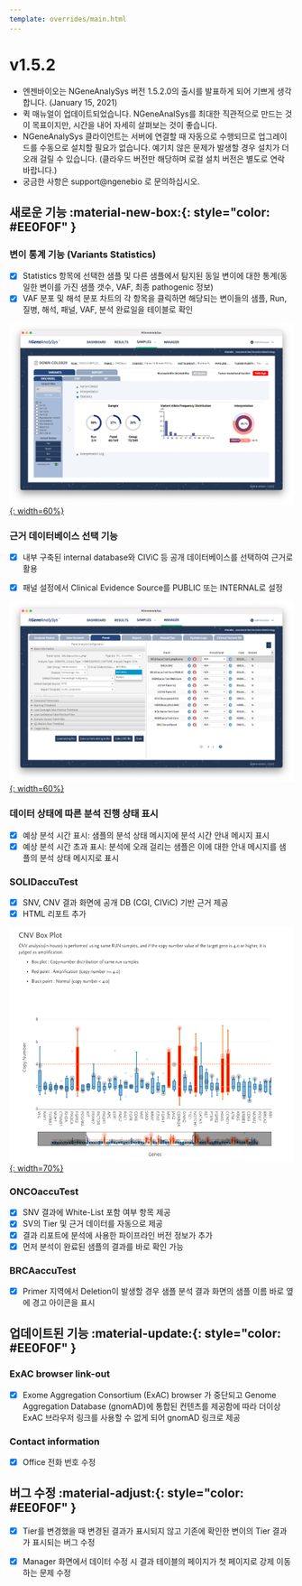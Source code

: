 ```yaml
---
template: overrides/main.html
---
```


# v1.5.2

* 엔젠바이오는 NGeneAnalySys 버전 1.5.2.0의 출시를 발표하게 되어 기쁘게 생각합니다. (January 15, 2021)
* 퀵 매뉴얼이 업데이트되었습니다. NGeneAnalSys를 최대한 직관적으로 만드는 것이 목표이지만, 시간을 내어 자세히 살펴보는 것이 좋습니다.
* NGeneAnalySys 클라이언트는 서버에 연결할 때 자동으로 수행되므로 업그레이드를 수동으로 설치할 필요가 없습니다. 예기치 않은 문제가 발생할 경우 설치가 더 오래 걸릴 수 있습니다. (클라우드 버전만 해당하며 로컬 설치 버전은 별도로 연락 바랍니다.)
* 궁금한 사항은 support@ngenebio 로 문의하십시오.

## 새로운 기능 :material-new-box:{: style="color: #EE0F0F" } 


### 변이 통계 기능 (Variants Statistics)

* [x] Statistics 항목에 선택한 샘플 및 다른 샘플에서 탐지된 동일 변이에 대한 통계(동일한 변이를 가진 샘플 갯수, VAF, 최종 pathogenic 정보)
* [x] VAF 분포 및 해석 분포 차트의 각 항목을 클릭하면 해당되는 변이들의 샘플, Run, 질병, 해석, 패널, VAF, 분석 완료일을 테이블로 확인

[![release_01][1]{: width=60%}][1]

  [1]: ../assets/screenshots/release_01.png   

### 근거 데이터베이스 선택 기능

* [x] 내부 구축된 internal database와 CIViC 등 공개 데이터베이스를 선택하여 근거로 활용
* [x] 패널 설정에서 Clinical Evidence Source를 PUBLIC 또는 INTERNAL로 설정


[![release_01][2]{: width=60%}][2]

  [2]: ../assets/screenshots/release_03.png   

### 데이터 상태에 따른 분석 진행 상태 표시
* [x] 예상 분석 시간 표시: 샘플의 분석 상태 메시지에 분석 시간 안내 메시지 표시
* [x] 예상 분석 시간 초과 표시: 분석에 오래 걸리는 샘플은 이에 대한 안내 메시지를 샘플의 분석 상태 메시지로 표시

### SOLIDaccuTest
* [x] SNV, CNV 결과 화면에 공개 DB (CGI, CIViC) 기반 근거 제공
* [x] HTML 리포트 추가

[![release_01][3]{: width=70%}][3]

  [3]: ../assets/screenshots/release_02.png  

### ONCOaccuTest
* [x] SNV 결과에 White-List 포함 여부 항목 제공
* [x] SV의 Tier 및 근거 데이터를 자동으로 제공
* [x] 결과 리포트에 분석에 사용한 파이프라인 버전 정보가 추가
* [x] 먼저 분석이 완료된 샘플의 결과를 바로 확인 가능

### BRCAaccuTest
* [x] Primer 지역에서 Deletion이 발생할 경우 샘플 분석 결과 화면의 샘플 이름 바로 옆에 경고 아이콘을 표시


## 업데이트된 기능 :material-update:{: style="color: #EE0F0F" }


### ExAC browser link-out
* [x] Exome Aggregation Consortium (ExAC) browser 가 중단되고 Genome Aggregation Database (gnomAD)에 통합된 컨텐츠를 제공함에 따라 더이상 ExAC 브라우저 링크를 사용할 수 없게 되어 gnomAD 링크로 제공

### Contact information

* [x] Office 전화 번호 수정

## 버그 수정 :material-adjust:{: style="color: #EE0F0F" } 

* [x] Tier를 변경했을 때 변경된 결과가 표시되지 않고 기존에 확인한 변이의 Tier 결과가 표시되는 버그 수정
* [x] Manager 화면에서 데이터 수정 시 결과 테이블의 페이지가 첫 페이지로 강제 이동하는 문제 수정

